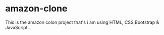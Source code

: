 # amazon-clone
This is the amazon colon project that's i am using HTML, CSS,Bootstrap & JavaScript..
